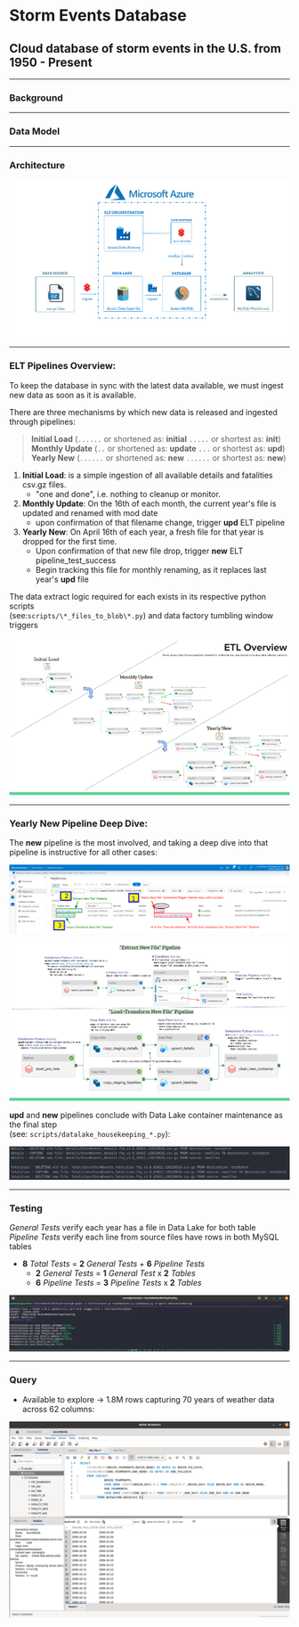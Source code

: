 # Storm Events Database

## Cloud database of storm events in the U.S. from 1950 - Present

_____

### Background

----

### Data Model

---

### Architecture

![alt text](https://github.com/conner-mcnicholas/StormEventsDB/blob/main/imgs/architecture_diagram.png?raw=true)  

---

### ELT Pipelines Overview:

To keep the database in sync with the latest data available, we must ingest new data as soon as it is available.  

There are three mechanisms by which new data is released and ingested through pipelines:  
> **Initial Load** (`......` or shortened as: **initial** `.....` or shortest as: **init**)  
> **Monthly Update** (`..` or shortened as: **update** `...` or shortest as: **upd**)  
> **Yearly New** (`......` or shortened as: **new** `......` or shortest as: **new**)

1. **Initial Load**: is a simple ingestion of all available details and fatalities csv.gz files.  
    - "one and done", i.e. nothing to cleanup or monitor.
2. **Monthly Update**: On the 16th of each month, the current year's file is updated and renamed with mod date
    - upon confirmation of that filename change, trigger **upd** ELT pipeline  
3. **Yearly New**: On April 16th of each year, a fresh file for that year is dropped for the first time.  
    - Upon confirmation of that new file drop, trigger **new** ELT pipeline_test_success
    - Begin tracking this file for monthly renaming, as it replaces last year's **upd** file

  The data extract logic required  for each exists in its respective python scripts  
  (see:`scripts/\*_files_to_blob\*.py`) and data factory tumbling window triggers

![alt text](https://github.com/conner-mcnicholas/StormEventsDB/blob/main/imgs/pipeline_overview.png?raw=true)  

---

### Yearly New Pipeline Deep Dive:

  The **new** pipeline is the most involved, and taking a deep dive into that pipeline is instructive for all other cases:

![alt text](https://github.com/conner-mcnicholas/StormEventsDB/blob/main/imgs/annotated_pull_new_w_id.png?raw=true)  

![alt text](https://github.com/conner-mcnicholas/StormEventsDB/blob/main/imgs/yearly_deepdive.png?raw=true)  

  **upd** and **new** pipelines conclude with Data Lake container maintenance as the final step  
  (see: `scripts/datalake_housekeeping_*.py`):

![alt text](https://github.com/conner-mcnicholas/StormEventsDB/blob/main/imgs/clean_containers_output.png?raw=true)  

----

### Testing  

  *General Tests* verify each year has a file in Data Lake for both table  
  *Pipeline Tests* verify each line from source files have rows in both MySQL tables

- **8** *Total Tests* = **2** *General Tests* + **6** *Pipeline Tests*
  - **2** *General Tests* = **1** *General Test* x **2** *Tables*
  - **6** *Pipeline Tests* = **3** *Pipeline Tests*  x **2** *Tables*

![alt text](https://github.com/conner-mcnicholas/StormEventsDB/blob/main/imgs/pipeline_test_success.png?raw=true)

----

### Query

- Available to explore -> 1.8M rows capturing 70 years of weather data across 62 columns:  

![alt text](https://github.com/conner-mcnicholas/StormEventsDB/blob/main/imgs/mysqlworkbench_detdate.png?raw=true)
